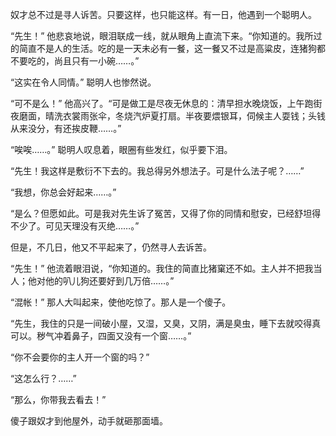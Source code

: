 
<html lang="zh-CN">
<head>
    <link rel="stylesheet" href="style.css">
</head >
<body>
    <p>奴才总不过是寻人诉苦。只要这样，也只能这样。有一日，他遇到一个聪明人。</p>
    <p>“先生！” 他悲哀地说，眼泪联成一线，就从眼角上直流下来。“你知道的。我所过的简直不是人的生活。吃的是一天未必有一餐，这一餐又不过是高粱皮，连猪狗都不要吃的，尚且只有一小碗……。”</p>
    <p>“这实在令人同情。” 聪明人也惨然说。</p>
    <p>“可不是么！” 他高兴了。“可是做工是尽夜无休息的：清早担水晚烧饭，上午跑街夜磨面，晴洗衣裳雨张伞，冬烧汽炉夏打扇。半夜要煨银耳，伺候主人耍钱；头钱从来没分，有还挨皮鞭……。”</p>
    <p>“唉唉……。” 聪明人叹息着，眼圈有些发红，似乎要下泪。</p>
    <p>“先生！我这样是敷衍不下去的。我总得另外想法子。可是什么法子呢？……”</p>
    <p>“我想，你总会好起来……。”</p>
    <p>“是么？但愿如此。可是我对先生诉了冤苦，又得了你的同情和慰安，已经舒坦得不少了。可见天理没有灭绝……。”</p>
    <p>但是，不几日，他又不平起来了，仍然寻人去诉苦。</p>
    <p>“先生！” 他流着眼泪说，“你知道的。我住的简直比猪窠还不如。主人并不把我当人；他对他的叭儿狗还要好到几万倍……。”</p>
    <p>“混帐！” 那人大叫起来，使他吃惊了。那人是一个傻子。</p>
    <p>“先生，我住的只是一间破小屋，又湿，又臭，又阴，满是臭虫，睡下去就咬得真可以。秽气冲着鼻子，四面又没有一个窗……。”</p>
    <p>“你不会要你的主人开一个窗的吗？”</p>
    <p>“这怎么行？……”</p>
    <p>“那么，你带我去看去！”</p>
    <p>傻子跟奴才到他屋外，动手就砸那面墙。</p>
    
</body>
</html>
